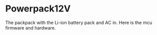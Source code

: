 # Powerpack12V
The packpack with  the Li-ion battery pack and AC in.
Here is the mcu firmware and hardware.
